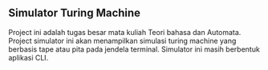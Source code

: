 ## Simulator Turing Machine
Project ini adalah tugas besar mata kuliah Teori bahasa dan Automata. Project simulator ini akan menampilkan simulasi turing machine yang berbasis tape atau pita pada jendela terminal. Simulator ini masih berbentuk aplikasi CLI.